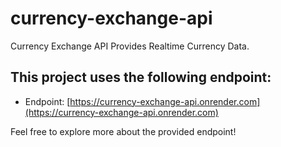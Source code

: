 # currency-exchange-api
Currency Exchange API Provides Realtime Currency Data.

## This project uses the following endpoint:

- Endpoint: [https://currency-exchange-api.onrender.com](https://currency-exchange-api.onrender.com)

Feel free to explore more about the provided endpoint!
